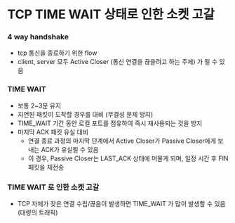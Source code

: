 # TCP TIME WAIT 상태로 인한 소켓 고갈

### 4 way handshake
- tcp 통신을 종료하기 위한 flow
- client, server 모두 Active Closer (통신 연결을 끊을려고 하는 주체) 가 될 수 있음

### TIME WAIT
- 보통 2~3분 유지
- 지연된 패킷이 도착할 경우를 대비 (무결성 문제 방지)
- TIME_WAIT 기간 동안 로컬 포트를 점유하여 즉시 재사용되는 것을 방지
- 마지막 ACK 패킷 유실 대비
    - 연결 종료 과정의 마지막 단계에서 Active Closer가 Passive Closer에게 보내는 ACK가 유실될 수 있음
    - 이 경우, Passive Closer는 LAST_ACK 상태에 머물게 되며, 일정 시간 후 FIN 패킷을 재전송

### TIME WAIT 로 인한 소켓 고갈
- TCP 자체가 잦은 연결 수립/끊음이 발생하면 TIME_WAIT 가 많이 발생할 수 있음 (대량의 트래픽)

